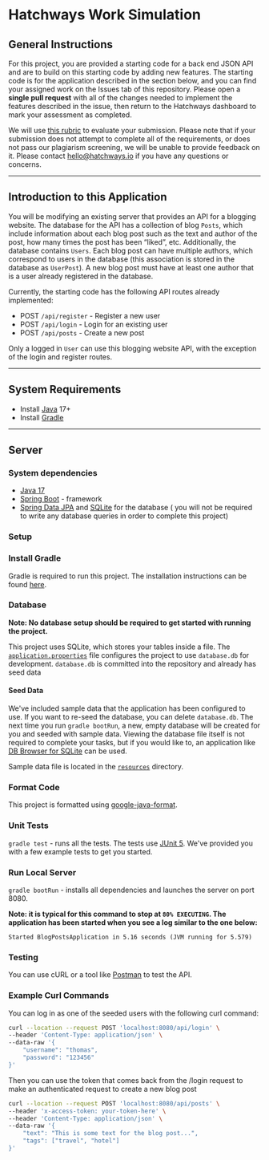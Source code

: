 # Hatchways Work Simulation

## General Instructions

For this project, you are provided a starting code for a back end JSON API and are to build on this
starting code by adding new features. The starting code is for the application described in the
section below, and you can find your assigned work on the Issues tab of this repository. Please open
a **single pull request** with all of the changes needed to implement the features described in the
issue, then return to the Hatchways dashboard to mark your assessment as completed.

We will use [this rubric](https://drive.google.com/file/d/1Lfn6JnanBhuSjMDQaIdIBk1_QK7i9mNU/view) to
evaluate your submission. Please note that if your submission does not attempt to complete all of
the requirements, or does not pass our plagiarism screening, we will be unable to provide feedback
on it. Please contact hello@hatchways.io if you have any questions or concerns.

---

## Introduction to this Application

You will be modifying an existing server that provides an API for a blogging website. The database
for the API has a collection of blog `Posts`, which include information about each blog post such as
the text and author of the post, how many times the post has been “liked”, etc. Additionally, the
database contains `Users`. Each blog post can have multiple authors, which correspond to users in
the database (this association is stored in the database as `UserPost`). A new blog post must have
at least one author that is a user already registered in the database.

Currently, the starting code has the following API routes already implemented:

- POST `/api/register` - Register a new user
- POST `/api/login` - Login for an existing user
- POST `/api/posts` - Create a new post

Only a logged in `User` can use this blogging website API, with the exception of the login and
register routes.

---

## System Requirements

- Install [Java](https://www.oracle.com/java/technologies/downloads/) 17+
- Install [Gradle](https://gradle.org/install/)

---

## Server

### System dependencies

- [Java 17](https://www.oracle.com/java/technologies/downloads/)
- [Spring Boot](https://spring.io/projects/spring-boot) - framework
- [Spring Data JPA](https://spring.io/projects/spring-data-jpa)
  and [SQLite](https://www.sqlite.org/) for the database (
  you will not be required to write any database queries in order to complete this project)

### Setup

### Install Gradle

Gradle is required to run this project. The installation instructions can be
found [here](https://gradle.org/install/).

### Database

**Note: No database setup should be required to get started with running the project.**

This project uses SQLite, which stores your tables inside a file.
The [`application.properties`](src/main/resources/application.properties) file configures the
project to
use `database.db` for development. `database.db` is committed into the repository and already has
seed data

#### Seed Data

We've included sample data that the application has been configured to use. If you want to re-seed
the database, you can delete `database.db`. The next time you run `gradle bootRun`, a new, empty
database will be created for you and seeded with sample data. Viewing the database file itself is
not required to complete your tasks, but if you would like to, an application
like [DB Browser for SQLite](https://sqlitebrowser.org/) can be used.

Sample data file is located in the [`resources`](./src/main/resources) directory.

### Format Code

This project is formatted using [google-java-format](https://github.com/google/google-java-format).

### Unit Tests

`gradle test` - runs all the tests. The tests
use [JUnit 5](https://junit.org/junit5/docs/current/user-guide/). We've
provided you with a few example tests to get you started.

### Run Local Server

`gradle bootRun` - installs all dependencies and launches the server on port 8080.

**Note: it is typical for this command to stop at `80% EXECUTING`. The application has been started
when you see a log
similar to the one below:**

```
Started BlogPostsApplication in 5.16 seconds (JVM running for 5.579)
```

### Testing

You can use cURL or a tool like [Postman](https://www.postman.com/) to test the API.

### Example Curl Commands

You can log in as one of the seeded users with the following curl command:

```bash
curl --location --request POST 'localhost:8080/api/login' \
--header 'Content-Type: application/json' \
--data-raw '{
    "username": "thomas",
    "password": "123456"
}'
```

Then you can use the token that comes back from the /login request to make an authenticated request to create a new blog post

```bash
curl --location --request POST 'localhost:8080/api/posts' \
--header 'x-access-token: your-token-here' \
--header 'Content-Type: application/json' \
--data-raw '{
    "text": "This is some text for the blog post...",
    "tags": ["travel", "hotel"]
}'
```
